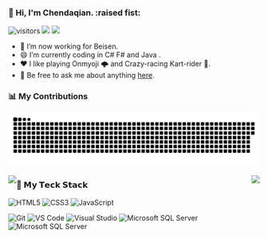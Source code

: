 ### :frog: Hi, I'm Chendaqian. :raised fist:

![visitors](https://visitor-badge.glitch.me/badge?page_id=ChenDaqian.ChenDaqian)
[![](https://img.shields.io/badge/-Telegram-%2326A5E4?style=flat-square&logo=telegram&logoColor=ffffff)](https://t.me/chendaqian)
[![](https://img.shields.io/website?color=0ab9e6&style=flat-square&up_message=cnblogs.com/Chendaqian&down_message=cnblogs.com/Chendaqian&url=https%3A%2F%2Fcnblogs.com/Chendaqian)](https://cnblogs.com/Chendaqian)

- :telescope: I’m now working for Beisen.
- :smile: I’m currently coding in C# F# and Java .
- :heart: I like playing Onmyoji 🌩 and Crazy-racing Kart-rider :red_car:.
- 💬 Be free to ask me about anything [here](https://github.com/ChenDaqian/ChenDaqian/issues).

### :bar_chart: My Contributions
![](https://raw.githubusercontent.com/ChenDaqian/ChenDaqian/main/assets/github-contribution-grid-snake.svg)

<img align="left" src="https://github-readme-stats.vercel.app/api?username=ChenDaqian&show_icons=true&hide_border=true">
<img align="right" src="https://github-readme-stats.vercel.app/api/top-langs/?username=ChenDaqian&hide_border=true">

### :wrench: 𝗠𝘆 𝗧𝗲𝗰𝗸 𝗦𝘁𝗮𝗰𝗸

![HTML5](https://img.shields.io/badge/-HTML5-%23E44D27?style=flat-square&logo=html5&logoColor=ffffff)
![CSS3](https://img.shields.io/badge/-CSS3-%231572B6?style=flat-square&logo=css3)
![JavaScript](https://img.shields.io/badge/-JavaScript-%23F7DF1C?style=flat-square&logo=javascript&logoColor=000000&labelColor=%23F7DF1C&color=%23FFCE5A)


![Git](https://img.shields.io/badge/-Git-%23F05032?style=flat-square&logo=git&logoColor=%23ffffff)
![VS Code](https://img.shields.io/badge/-VSCode-%23007ACC?style=flat-square&logo=visual-studio-code)
![Visual Studio](https://img.shields.io/badge/-VisualStudio-%237A0099?style=flat-square&logo=visualstudio)
![Microsoft SQL Server](https://img.shields.io/badge/-microsoftsqlserver-%23888800?style=flat-square&logo=microsoftsqlserver)
![Microsoft SQL Server](https://img.shields.io/badge/-microsoftsqlserver-%23888800?style=flat-square&logo=microsoftsqlserver)
